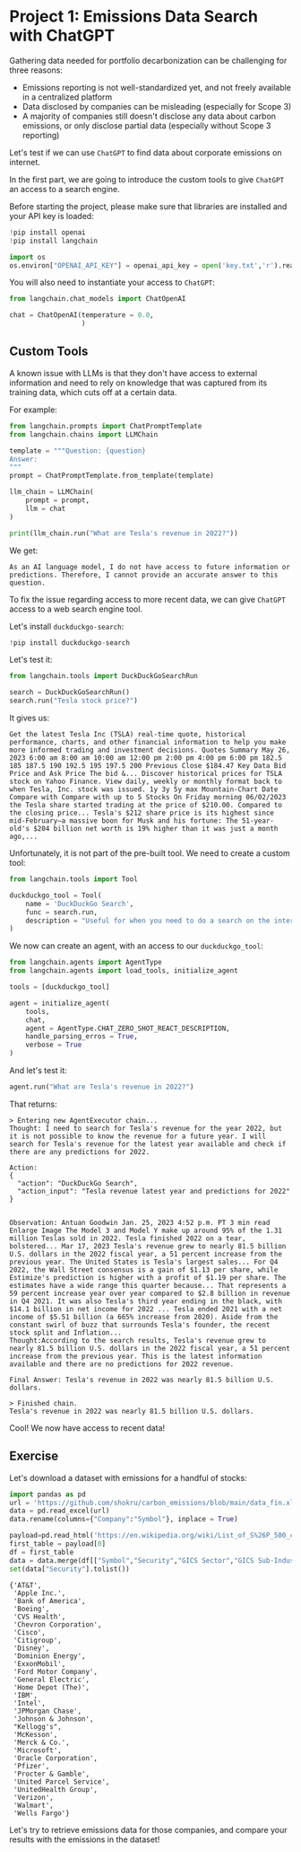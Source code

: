 # Project 1: Emissions Data Search with ChatGPT


Gathering data needed for portfolio decarbonization can be challenging for three reasons:
- Emissions reporting is not well-standardized yet, and not freely available in a centralized platform
- Data disclosed by companies can be misleading (especially for Scope 3)
- A majority of companies still doesn't disclose any data about carbon emissions, or only disclose partial data (especially without Scope 3 reporting)


Let's test if we can use `ChatGPT` to find data about corporate emissions on internet.

In the first part, we are going to introduce the custom tools to give `ChatGPT` an access to a search engine.

Before starting the project, please make sure that libraries are installed and your API key is loaded:

```Python
!pip install openai
!pip install langchain
```
```Python
import os
os.environ["OPENAI_API_KEY"] = openai_api_key = open('key.txt','r').read()
```

You will also need to instantiate your access to `ChatGPT`:

```Python
from langchain.chat_models import ChatOpenAI

chat = ChatOpenAI(temperature = 0.0,
                  )
```

## Custom Tools

A known issue with LLMs is that they don't have access to external information and need to rely on knowledge that was captured from its training data, which cuts off at a certain data.

For example:
```Python
from langchain.prompts import ChatPromptTemplate
from langchain.chains import LLMChain

template = """Question: {question}
Answer:
"""
prompt = ChatPromptTemplate.from_template(template)

llm_chain = LLMChain(
    prompt = prompt,
    llm = chat
)

print(llm_chain.run("What are Tesla's revenue in 2022?"))
```

We get:
```
As an AI language model, I do not have access to future information or predictions. Therefore, I cannot provide an accurate answer to this question.
```

To fix the issue regarding access to more recent data, we can give `ChatGPT` access to a web search engine tool.

Let's install `duckduckgo-search`:

```Python
!pip install duckduckgo-search
```

Let's test it:

```Python
from langchain.tools import DuckDuckGoSearchRun

search = DuckDuckGoSearchRun()
search.run("Tesla stock price?")
```
It gives us:

```
Get the latest Tesla Inc (TSLA) real-time quote, historical performance, charts, and other financial information to help you make more informed trading and investment decisions. Quotes Summary May 26, 2023 6:00 am 8:00 am 10:00 am 12:00 pm 2:00 pm 4:00 pm 6:00 pm 182.5 185 187.5 190 192.5 195 197.5 200 Previous Close $184.47 Key Data Bid Price and Ask Price The bid &... Discover historical prices for TSLA stock on Yahoo Finance. View daily, weekly or monthly format back to when Tesla, Inc. stock was issued. 1y 3y 5y max Mountain-Chart Date Compare with Compare with up to 5 Stocks On Friday morning 06/02/2023 the Tesla share started trading at the price of $210.00. Compared to the closing price... Tesla's $212 share price is its highest since mid-February—a massive boon for Musk and his fortune: The 51-year-old's $204 billion net worth is 19% higher than it was just a month ago,...
```

Unfortunately, it is not part of the pre-built tool. We need to create a custom tool:

```Python
from langchain.tools import Tool

duckduckgo_tool = Tool(
    name = 'DuckDuckGo Search',
    func = search.run,
    description = "Useful for when you need to do a search on the internet to find information that another tool can't find. be specific with your input."
)
```

We now can create an agent, with an access to our `duckduckgo_tool`:

```Python
from langchain.agents import AgentType
from langchain.agents import load_tools, initialize_agent

tools = [duckduckgo_tool]

agent = initialize_agent(
    tools,
    chat,
    agent = AgentType.CHAT_ZERO_SHOT_REACT_DESCRIPTION,
    handle_parsing_erros = True,
    verbose = True
)
```

And let's test it:

```Python
agent.run("What are Tesla's revenue in 2022?")
```

That returns:
```
> Entering new AgentExecutor chain...
Thought: I need to search for Tesla's revenue for the year 2022, but it is not possible to know the revenue for a future year. I will search for Tesla's revenue for the latest year available and check if there are any predictions for 2022.

Action:
{
  "action": "DuckDuckGo Search",
  "action_input": "Tesla revenue latest year and predictions for 2022"
}


Observation: Antuan Goodwin Jan. 25, 2023 4:52 p.m. PT 3 min read Enlarge Image The Model 3 and Model Y make up around 95% of the 1.31 million Teslas sold in 2022. Tesla finished 2022 on a tear, bolstered... Mar 17, 2023 Tesla's revenue grew to nearly 81.5 billion U.S. dollars in the 2022 fiscal year, a 51 percent increase from the previous year. The United States is Tesla's largest sales... For Q4 2022, the Wall Street consensus is a gain of $1.13 per share, while Estimize's prediction is higher with a profit of $1.19 per share. The estimates have a wide range this quarter because... That represents a 59 percent increase year over year compared to $2.8 billion in revenue in Q4 2021. It was also Tesla's third year ending in the black, with $14.1 billion in net income for 2022 ... Tesla ended 2021 with a net income of $5.51 billion (a 665% increase from 2020). Aside from the constant swirl of buzz that surrounds Tesla's founder, the recent stock split and Inflation...
Thought:According to the search results, Tesla's revenue grew to nearly 81.5 billion U.S. dollars in the 2022 fiscal year, a 51 percent increase from the previous year. This is the latest information available and there are no predictions for 2022 revenue. 

Final Answer: Tesla's revenue in 2022 was nearly 81.5 billion U.S. dollars.

> Finished chain.
Tesla's revenue in 2022 was nearly 81.5 billion U.S. dollars.
```

Cool! We now have access to recent data!

## Exercise


Let's download a dataset with emissions for a handful of stocks:

```Python
import pandas as pd
url = 'https://github.com/shokru/carbon_emissions/blob/main/data_fin.xlsx?raw=true'
data = pd.read_excel(url)
data.rename(columns={"Company":"Symbol"}, inplace = True)

payload=pd.read_html('https://en.wikipedia.org/wiki/List_of_S%26P_500_companies')
first_table = payload[0]
df = first_table
data = data.merge(df[["Symbol","Security","GICS Sector","GICS Sub-Industry"]], how = "left", on = "Symbol")
set(data["Security"].tolist())
```

```
{'AT&T',
 'Apple Inc.',
 'Bank of America',
 'Boeing',
 'CVS Health',
 'Chevron Corporation',
 'Cisco',
 'Citigroup',
 'Disney',
 'Dominion Energy',
 'ExxonMobil',
 'Ford Motor Company',
 'General Electric',
 'Home Depot (The)',
 'IBM',
 'Intel',
 'JPMorgan Chase',
 'Johnson & Johnson',
 "Kellogg's",
 'McKesson',
 'Merck & Co.',
 'Microsoft',
 'Oracle Corporation',
 'Pfizer',
 'Procter & Gamble',
 'United Parcel Service',
 'UnitedHealth Group',
 'Verizon',
 'Walmart',
 'Wells Fargo'}
```

Let's try to retrieve emissions data for those companies, and compare your results with the emissions in the dataset!

